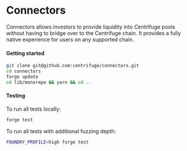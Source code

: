# Connectors
Connectors allows investors to provide liquidity into Centrifuge pools without having to bridge over to the Centrifuge chain. It provides a fully native experience for users on any supported chain.

#### Getting started
```sh
git clone git@github.com:centrifuge/connectors.git
cd connectors
forge update
cd lib/monorepo && yarn && cd ..
```

#### Testing
To run all tests locally:
```sh
forge test
```

To run all tests with additional fuzzing depth:
```sh
FOUNDRY_PROFILE=high forge test
```